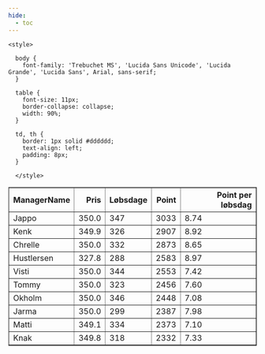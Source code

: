 ```yaml
---
hide:
  - toc
---
```


<!doctype html>
<html lang="en">
  <head>
    <meta charset="UTF-8" />
    <meta name="viewport" content="width=device-width, initial-scale=1.0" />
    <title> C Y K E L V E N N E R </title>

    <style>

      body {
        font-family: 'Trebuchet MS', 'Lucida Sans Unicode', 'Lucida Grande', 'Lucida Sans', Arial, sans-serif;
      }

      table {
        font-size: 11px;
        border-collapse: collapse;
        width: 90%;
      }
      
      td, th {
        border: 1px solid #dddddd;
        text-align: left;
        padding: 8px;
      }
      
      </style>
  </head>
  <body>
  <table border="1" class="dataframe" id="filterabletable">
  <thead>
    <tr style="text-align: right;">
      <th>ManagerName</th>
      <th>Pris</th>
      <th>Løbsdage</th>
      <th>Point</th>
      <th>Point per løbsdag</th>
    </tr>
  </thead>
  <tbody>
    <tr>
      <td>Jappo</td>
      <td>350.0</td>
      <td>347</td>
      <td>3033</td>
      <td>8.74</td>
    </tr>
    <tr>
      <td>Kenk</td>
      <td>349.9</td>
      <td>326</td>
      <td>2907</td>
      <td>8.92</td>
    </tr>
    <tr>
      <td>Chrelle</td>
      <td>350.0</td>
      <td>332</td>
      <td>2873</td>
      <td>8.65</td>
    </tr>
    <tr>
      <td>Hustlersen</td>
      <td>327.8</td>
      <td>288</td>
      <td>2583</td>
      <td>8.97</td>
    </tr>
    <tr>
      <td>Visti</td>
      <td>350.0</td>
      <td>344</td>
      <td>2553</td>
      <td>7.42</td>
    </tr>
    <tr>
      <td>Tommy</td>
      <td>350.0</td>
      <td>323</td>
      <td>2456</td>
      <td>7.60</td>
    </tr>
    <tr>
      <td>Okholm</td>
      <td>350.0</td>
      <td>346</td>
      <td>2448</td>
      <td>7.08</td>
    </tr>
    <tr>
      <td>Jarma</td>
      <td>350.0</td>
      <td>299</td>
      <td>2387</td>
      <td>7.98</td>
    </tr>
    <tr>
      <td>Matti</td>
      <td>349.1</td>
      <td>334</td>
      <td>2373</td>
      <td>7.10</td>
    </tr>
    <tr>
      <td>Knak</td>
      <td>349.8</td>
      <td>318</td>
      <td>2332</td>
      <td>7.33</td>
    </tr>
  </tbody>
</table>
<script src="../js/tablefilter/tablefilter.js"></script>

  <script data-config>
    var tfConfig = {
      base_path: '../js/tablefilter/',
      alternate_rows: true,
      btn_reset: {
          text: 'Nulstil'
      },
      auto_filter: {
        delay: 1100 //milliseconds
      },
 
      loader: true,
      no_results_message: true,  

      // columns data types
      col_types: [
          'string',
          { type: 'formatted-number', decimal: '.', thousands: ',' },
          'number',
          'number',
          { type: 'formatted-number', decimal: '.', thousands: ',' },
      ],

      // Sort extension: in this example the column data types are provided by the
      // 'col_types' property. The sort extension also has a 'types' property
      // defining the columns data type for column sorting. If the 'types'
      // property is not defined, the sorting extension will fallback to
      // the 'col_types' definitions.
      extensions: [{ name: 'sort' }]
  };

  var tf = new TableFilter('filterabletable', tfConfig);
  tf.init();
</script>
    
  </body>
</html>